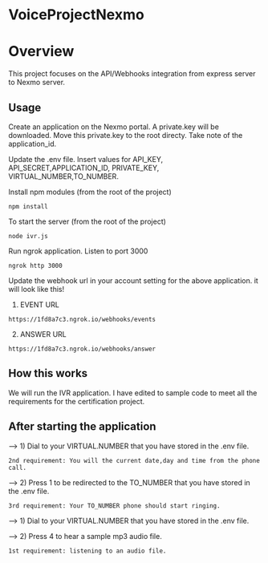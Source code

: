 # VoiceProjectNexmo

# Overview
This project focuses on the API/Webhooks integration from express server to Nexmo server.

## Usage

Create an application on the Nexmo portal. A private.key will be downloaded. Move this private.key to the root directy.
Take note of the application_id. 

Update the .env file. Insert values for API_KEY, API_SECRET,APPLICATION_ID, PRIVATE_KEY, VIRTUAL_NUMBER,TO_NUMBER.

Install npm modules (from the root of the project)

```
npm install
```

To start the server (from the root of the project)
```
node ivr.js
```

Run ngrok application. Listen to port 3000
```
ngrok http 3000
```

Update the webhook url in your account setting for the above application. it will look like this!
1) EVENT URL
```
https://1fd8a7c3.ngrok.io/webhooks/events
```
2) ANSWER URL
```
https://1fd8a7c3.ngrok.io/webhooks/answer
```


## How this works
We will run the IVR application. I have edited to sample code to meet all the requirements for the certification project.


## After starting the application
--> 1) Dial to your VIRTUAL.NUMBER that you have stored in the .env file.
```
2nd requirement: You will the current date,day and time from the phone call.
```
--> 2) Press 1 to be redirected to the TO_NUMBER that you have stored in the .env file.
```
3rd requirement: Your TO_NUMBER phone should start ringing.
```
--> 1) Dial to your VIRTUAL.NUMBER that you have stored in the .env file.

--> 2) Press 4 to hear a sample mp3 audio file.

```
1st requirement: listening to an audio file.
```





